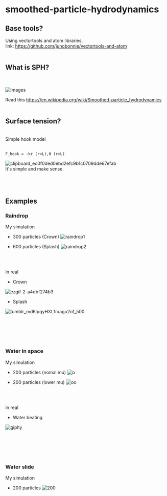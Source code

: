 # smoothed-particle-hydrodynamics
## Base tools?

Using vectortools and atom libraries.
<br>
link: https://github.com/junobonnie/vectortools-and-atom
<br>
<br>
    
## What is SPH?

<br>

![images](https://user-images.githubusercontent.com/60418809/193488491-11d30c08-d1ab-4c16-9cae-aeb376e9948e.png)

Read this https://en.wikipedia.org/wiki/Smoothed-particle_hydrodynamics
<br>
<br>

## Surface tension?
<br>
Simple hook model
<br>
<br>

    F_hook = -kr (r<L),0 (r>L)
          
![clipboard_ec0f0ded0ebd2efc9b1c0709dde67efab](https://user-images.githubusercontent.com/60418809/193487469-6a1c5375-ba23-45e5-ac4b-66cc6c67843b.png)
<br>
It's simple and make sense.
<br>
<br>
<br>
<br>
## Examples

  ### Raindrop
  
  My simulation
  <br>
  
  - 300 particles (Crown)
  ![raindrop1](https://user-images.githubusercontent.com/60418809/193486761-10b740a7-a9be-4469-9c3d-92c65f32925d.gif)
  
  - 600 particles (Splash)
  ![raindrop2](https://user-images.githubusercontent.com/60418809/193504709-0f4f4121-a72b-4660-9a09-d8daca3aecca.gif)

  <br>
  <br>
  
  In real
  
  - Crown
  
  ![ezgif-2-a4dbf274b3](https://user-images.githubusercontent.com/60418809/193487008-c888cc72-a78a-4278-8407-bd17a0ca52d8.gif)
  
  - Splash
  
  ![tumblr_md6lpqyHXL1rxagu2o1_500](https://user-images.githubusercontent.com/60418809/193504734-e0a68a0e-f2d0-441d-b22d-22e54b850df3.gif)

  <br>
  <br>
  <br>
  <br>
  
  ### Water in space

  My simulation
  <br>
 
  - 200 particles (nomal mu) 
  ![o](https://user-images.githubusercontent.com/60418809/193504844-4d266057-aacc-4afa-9b71-6c28013d680a.gif)

  - 200 particles (lower mu)
  ![oo](https://user-images.githubusercontent.com/60418809/193504849-63ce1c3b-20f9-4df7-a6d3-44676d78bfc0.gif)

  <br>
  <br>

  In real

  - Water beating
  
  ![giphy](https://user-images.githubusercontent.com/60418809/193505006-2ac62945-2174-449f-b008-0a17a481b279.gif)

  <br>
  <br>
  <br>
  <br>

  ### Water slide

  My simulation
  <br>


  - 200 particles
  ![200](https://user-images.githubusercontent.com/60418809/193504872-0e5ef3a7-6e7d-43ef-a5c1-620b8755e371.gif)
